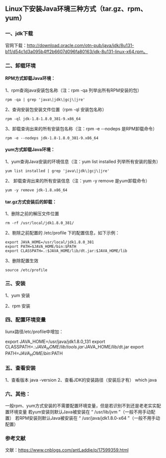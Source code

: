 ## Linux下安装Java环境三种方式（tar.gz、rpm、yum）



### 一、jdk下载

官网下载：http://download.oracle.com/otn-pub/java/jdk/8u131-b11/d54c1d3a095b4ff2b6607d096fa80163/jdk-8u131-linux-x64.rpm。

### 二、卸载环境
#### RPM方式卸载Java环境：
1、rpm查询java安装包名称（注：rpm -qa 列举出所有RPM安装的包） 
```shell
rpm -qa | grep 'java\|jdk\|gcj\|jre'    
```
2、查询安装包安装文件位置（rpm -ql 安装包名称）
```shell
rpm -ql jdk-1.8-1.8.0_381-9.x86_64
```
3、卸载查询出来的所有安装包名称（注：rpm -e --nodeps 是RPM卸载命令）
```shell
rpm -e --nodeps jdk-1.8-1.8.0_381-9.x86_64  
``` 

#### yum方式卸载Java环境：
1、yum查询Java安装的环境信息（注：yum list installed 列举所有安装的服务）
```shell
yum list installed | grep 'java\|jdk\|gcj\|jre'
``` 
2、 卸载查询出来的所有安装信息（注：yum -y remove 是yum卸载命令）
```shell
yum -y remove jdk-1.8.x86_64
```

#### tar.gz方式安装后的卸载：
1、删除之前的解压文件位置
```shell
rm -rf /usr/local/jdk1.8.0_381/
```
2、剔除之前配置的 /etc/profile 下的配置信息，如下示例：
```shell
export JAVA_HOME=/usr/local/jdk1.8.0_381
export PATH=$JAVA_HOME/bin:$PATH
export CLASSPATH=.:$JAVA_HOME/lib/dt.jar:$JAVA_HOME/lib
```
3、删除配置生效
```shell
source /etc/profile
```

### 三、安装

1、yum 安装

2、rpm 安装

### 四、配置环境变量

liunx路径/etc/profile中增加：

export JAVA_HOME=/usr/java/jdk1.8.0_131
export CLASSPATH=.:$JAVA_HOME/lib/tools.jar:$JAVA_HOME/lib/dt.jar
export PATH=$JAVA_HOME/bin:$PATH

### 五、查看安装

1、查看版本
java -version
2、查看JDK的安装路径（安装后才有）
which java

### 六、其他：

一般rpm、yum方式安装的不需要配置环境变量，但是若识别不到还是老老实实配置环境变量
若yum安装则默认Java被安装在 “ /usr/lib/jvm ”（一般不用手动配置）
若RPM安装则默认Java被安装在 “ /usr/java/jdk1.8.0-x64 ”（一般不用手动配置）

### 参考文献
文献：https://www.cnblogs.com/antLaddie/p/17599359.html



